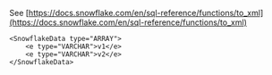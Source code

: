 See [https://docs.snowflake.com/en/sql-reference/functions/to_xml](https://docs.snowflake.com/en/sql-reference/functions/to_xml)
```
<SnowflakeData type="ARRAY">
    <e type="VARCHAR">v1</e>
    <e type="VARCHAR">v2</e>
</SnowflakeData>
```
